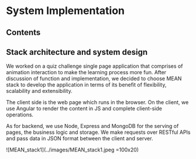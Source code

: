 # System Implementation

## Contents

## Stack architecture and system design

We worked on a quiz challenge single page application that comprises of animation interaction to make the learning process more fun. After discussion of function and implementation, we decided to choose MEAN stack to develop the application in terms of its benefit of flexibility, scalability and extensibility. 

The client side is the web page which runs in the browser. On the client, we use Angular to render the content in JS and complete client-side operations.

As for backend, we use Node, Express and MongoDB for the serving of pages, the business logic and storage. We make requests over RESTful APIs and pass data in JSON format between the client and server.

![MEAN_stack1](../images/MEAN_stack1.jpeg =100x20)
